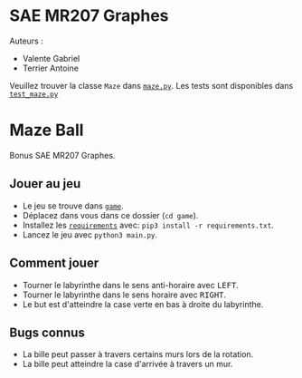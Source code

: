 # SAE MR207 Graphes

Auteurs :

-   Valente Gabriel
-   Terrier Antoine

Veuillez trouver la classe `Maze` dans [`maze.py`](./maze.py). Les tests sont disponibles dans [`test_maze.py`](./test_maze.py)

# Maze Ball

Bonus SAE MR207 Graphes.

## Jouer au jeu

-   Le jeu se trouve dans [`game`](./game/).
-   Déplacez dans vous dans ce dossier (`cd game`).
-   Installez les [`requirements`](./game/requirements.txt) avec:
    `pip3 install -r requirements.txt`.
-   Lancez le jeu avec `python3 main.py`.

## Comment jouer

-   Tourner le labyrinthe dans le sens anti-horaire avec <kbd>LEFT</kbd>.
-   Tourner le labyrinthe dans le sens horaire avec <kbd>RIGHT</kbd>.
-   Le but est d'atteindre la case verte en bas à droite du labyrinthe.

## Bugs connus

-   La bille peut passer à travers certains murs lors de la rotation.
-   La bille peut atteindre la case d'arrivée à travers un mur.
